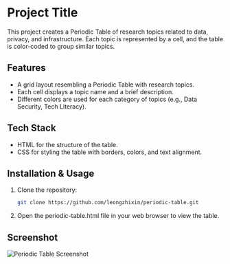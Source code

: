 # Project Title

This project creates a Periodic Table of research topics related to data, privacy, and infrastructure. Each topic is represented by a cell, and the table is color-coded to group similar topics.

## Features

- A grid layout resembling a Periodic Table with research topics.
- Each cell displays a topic name and a brief description.
- Different colors are used for each category of topics (e.g., Data Security, Tech Literacy).

## Tech Stack

- HTML for the structure of the table.
- CSS for styling the table with borders, colors, and text alignment.

## Installation & Usage

1. Clone the repository:
   ```bash
   git clone https://github.com/leongzhixin/periodic-table.git

2. Open the periodic-table.html file in your web browser to view the table.

## Screenshot

![Periodic Table Screenshot](https://screenshot-of-periodic-table.png)